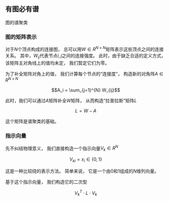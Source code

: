 ## 有图必有谱

图的谱聚类

### 图的矩阵表示

对于$N$个顶点构成的连接图，
总可以用$W \in R^{N \times N}$矩阵表示这些顶点之间的连接关系。
其中，$W_{ij}$代表节点$i, j$之间的连接强度。
此时，由于缺乏合适的定义方式，
该矩阵主对角线上的值均未定，
我们暂定它们为零。

为了补全矩阵对角上的值，
我们计算每个节点的“连接度”，
构造新的对角阵$A \in R^{N \times N}$

$$A_i = \sum_{j=1}^{N} W_{ij}$$

此时，我们可以通过$A$矩阵补全$W$矩阵，
从而构造“拉普拉斯”矩阵$L$

$$L = W - A$$

这个矩阵是谱聚类的基础。

### 指示向量

先不纠结物理意义，
我们直接构造一个指示向量$V_k \in R^N$

$$V_{ki} = x_i \in \{0, 1\}$$

这是一种比较绕的表示方法。
简单来说，
它是一个由$0$和$1$组成的$N$维列向量。

基于这个指示向量，
我们构造它的二次型

$$V_k^T \cdot L \cdot V_k$$

